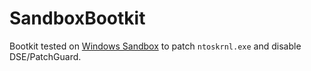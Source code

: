 # SandboxBootkit

Bootkit tested on [Windows Sandbox](https://docs.microsoft.com/en-us/windows/security/threat-protection/windows-sandbox/windows-sandbox-overview) to patch `ntoskrnl.exe` and disable DSE/PatchGuard.
